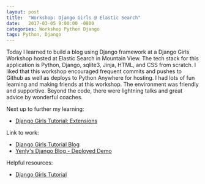 ```yaml
---
layout: post
title:  "Workshop: Django Girls @ Elastic Search"
date:   2017-03-05 9:00:00 -0800
categories: Workshop Python Django
tags: Python, Django
---
```


Today I learned to build a blog using Django framework at a Django Girls Workshop hosted at Elastic Search in Mountain View. The tech stack for this application is Python, Django, sqlite3, Jinja, HTML, and CSS from scratch. I liked that this workshop encouraged frequent commits and pushes to Github as well as deploys to Python Anywhere for hosting. I had lots of fun learning and making friends at this workshop. The environment was friendly and supportive. Beyond the code, there were lightning talks and great advice by wonderful coaches.

Next up to further my learning:
* [Django Girls Tutorial: Extensions](https://djangogirls.gitbooks.io/django-girls-tutorial-extensions/content/)

Link to work:
* [Django Girls Tutorial Blog](https://github.com/yenly/django_girls_blog)
* [Yenly's Django Blog - Deployed Demo](http://yencodes.pythonanywhere.com/)

Helpful resources:
* [Django Girls Tutorial](https://tutorial.djangogirls.org/en/)
